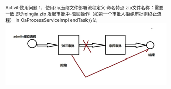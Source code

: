 Activiti使用问题
1、使用zip压缩文件部署流程定义
命名特点
zip文件名称：需要<process id ="qingjia"> 一致 即为qingjia.zip
发起审批中-驳回操作（如第一个审批人拒绝审批则终止流程）
In OaProcessServiceImpl endTask方法
![img.png](img.png)